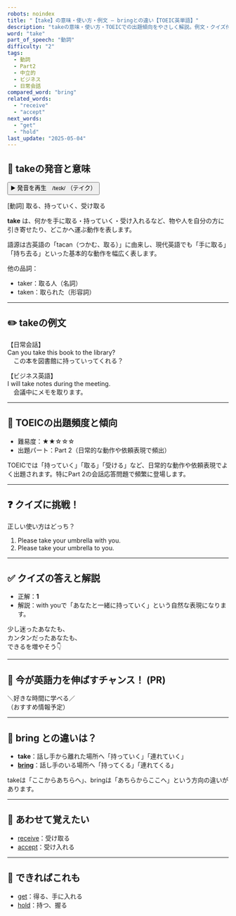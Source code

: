 ```yaml
---
robots: noindex
title: "【take】の意味・使い方・例文 ― bringとの違い【TOEIC英単語】"
description: "takeの意味・使い方・TOEICでの出題傾向をやさしく解説。例文・クイズ付きでbringとの違いもわかりやすく学べます。"
word: "take"
part_of_speech: "動詞"
difficulty: "2"
tags:
  - 動詞
  - Part2
  - 中立的
  - ビジネス
  - 日常会話
compared_word: "bring"
related_words:
  - "receive"
  - "accept"
next_words:
  - "get"
  - "hold"
last_update: "2025-05-04"
---
```


## 🔰 takeの発音と意味

<button class="play-audio" onclick="playTTS('take')">
  <span class="play-audio-main">
    ▶️ 発音を再生　/teɪk/
  </span>
  <span class="play-audio-sub">
    （テイク）
  </span>
</button>

[動詞] 取る、持っていく、受け取る

**take** は、何かを手に取る・持っていく・受け入れるなど、物や人を自分の方に引き寄せたり、どこかへ運ぶ動作を表します。

語源は古英語の「tacan（つかむ、取る）」に由来し、現代英語でも「手に取る」「持ち去る」といった基本的な動作を幅広く表します。

他の品詞：  
- taker：取る人（名詞）
- taken：取られた（形容詞）

---

## ✏️ takeの例文

【日常会話】  
Can you take this book to the library?  
　この本を図書館に持っていってくれる？

【ビジネス英語】  
I will take notes during the meeting.  
　会議中にメモを取ります。

---

## 🎯 TOEICの出題頻度と傾向

- 難易度：★★☆☆☆
- 出題パート：Part 2（日常的な動作や依頼表現で頻出）

TOEICでは「持っていく」「取る」「受ける」など、日常的な動作や依頼表現でよく出題されます。特にPart 2の会話応答問題で頻繁に登場します。

---

## ❓ クイズに挑戦！

正しい使い方はどっち？

1. Please take your umbrella with you.  
2. Please take your umbrella to you.

---

## ✅ クイズの答えと解説

- 正解：**1**
- 解説：with youで「あなたと一緒に持っていく」という自然な表現になります。

少し迷ったあなたも、  
カンタンだったあなたも、  
できるを増やそう👇️

---

## 🚀 今が英語力を伸ばすチャンス！ (PR)

<div class="info-center">
＼好きな時間に学べる／<br>  
（おすすめ情報予定）
</div>

---

## 🤔  bring との違いは？

- **take**：話し手から離れた場所へ「持っていく」「連れていく」
- **[bring](/bring)**：話し手のいる場所へ「持ってくる」「連れてくる」

takeは「ここからあちらへ」、bringは「あちらからここへ」という方向の違いがあります。

---

## 🧩 あわせて覚えたい

- [receive](/receive)：受け取る
- [accept](/accept)：受け入れる

---

## 📖 できればこれも

- [get](/get)：得る、手に入れる
- [hold](/hold)：持つ、握る

<!-- cvid: aid24_bid36 -->

